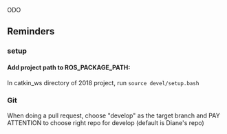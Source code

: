 ODO



## Reminders
### setup
#### Add project path to ROS_PACKAGE_PATH:
In catkin_ws directory of 2018 project, run `source devel/setup.bash`

### Git
When doing a pull request, choose "develop" as the target branch and PAY ATTENTION to 
choose right repo for develop (default is Diane's repo)
